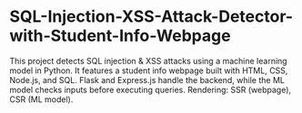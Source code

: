 # SQL-Injection-XSS-Attack-Detector-with-Student-Info-Webpage
This project detects SQL injection &amp; XSS attacks using a machine learning model in Python. It features a student info webpage built with HTML, CSS, Node.js, and SQL. Flask and Express.js handle the backend, while the ML model checks inputs before executing queries. Rendering: SSR (webpage), CSR (ML model).

